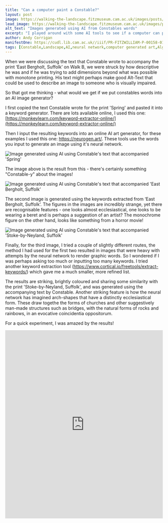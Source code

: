 ```yaml
---
title: "Can a computer paint a Constable?"
layout: post
image: https://walking-the-landscape.fitzmuseum.cam.ac.uk/images/posts/Constable-AI-02-ALL_preview.jpg
lead_image: https://walking-the-landscape.fitzmuseum.cam.ac.uk/images/posts/Constable-AI-02-ALL.jpg
alt_text: "Images generated using AI from Constables words"
excerpt: "I played around with some AI tools to see if a computer can paint a Constable..."
author: Andy Corrigan
manifestOne: https://cudl.lib.cam.ac.uk//iiif/PR-FITZWILLIAM-P-00158-01955
tags: [Constable,Landscape,AI,neural network,computer generated art,Algorithmic art,Computer Vision]
---
```

When we were discussing the text that Constable wrote to accompany the print ‘East Bergholt, Suffolk’ on Walk B, we were struck by how descriptive he was and if he was trying to add dimensions beyond what was possible with monotone printing. His text might perhaps make good Alt-Text that could be used to describe an image to someone who is visually impaired.

So that got me thinking - what would we get if we put constables words into an AI image generator?

I first copied the text Constable wrote for the print 'Spring' and pasted it into a keyword generator. There are lots available online, I used this one:
[https://monkeylearn.com/keyword-extractor-online/](https://monkeylearn.com/keyword-extractor-online/)

Then I input the resulting keywords into an online AI art generator, for these examples I used this one: https://neurogen.art/. These tools use the words you input to generate an image using it's neural network.

![Image generated using AI using Constable's text that accompanied 'Spring']({{site.url}}/images/posts/Constable-AI-01-ALL.jpg)

The image above is the result from this - there's certainly something "Constable-y" about the images! 

![Image generated using AI using Constable's text that accompanied 'East Bergholt, Suffolk']({{site.url}}/images/posts/Constable-AI-02-ALL.jpg)

The second image is generated using the keywords extracted from ‘East Bergholt, Suffolk’. The figures in the images are incredibly strange, yet there are recognisable features - one looks almost ecclesiastical, one looks to be wearing a beret and is perhaps a suggestion of an artist? The monochrome figure on the other hand, looks like something from a horror movie! 

![Image generated using AI using Constable's text that accompanied 'Stoke-by-Neyland, Suffolk']({{site.url}}/images/posts/Constable-AI-03-ALL.jpg)

Finally, for the third image, I tried a couple of slightly different routes, the method I had used for the first two resulted in images that were heavy with attempts by the neural network to render graphic words. So I wondered if I was perhaps asking too much or inputting too many keywords. I tried another keyword extraction tool (https://www.cortical.io/freetools/extract-keywords/) which gave me a much smaller, more refined list. 

The results are striking, brightly coloured and sharing some similarity with the print 'Stoke-by-Neyland, Suffolk', and was generated using the accompanying text by Constable. Another striking feature is how the neural network has imagined arch-shapes that have a distinctly ecclesiastical form. These draw togethe the forms of churches and other suggestively man-made structures such as bridges, with the natural forms of rocks and rainbows, in an evocative coincidentia oppositorum.

For a quick experiment, I was amazed by the results!   

<iframe src="https://fitzmuseum.cam.ac.uk/uv.html#?manifest={{ page.manifestOne }}&c=0&m=0&cv=0&config=&locales=en-GB:English (GB),cy-GB:Cymraeg,fr-FR:Français (FR),pl-PL:Polski,sv-SE:Svenska&r=0" width="100%" height="600" allowfullscreen frameborder="0"></iframe>
